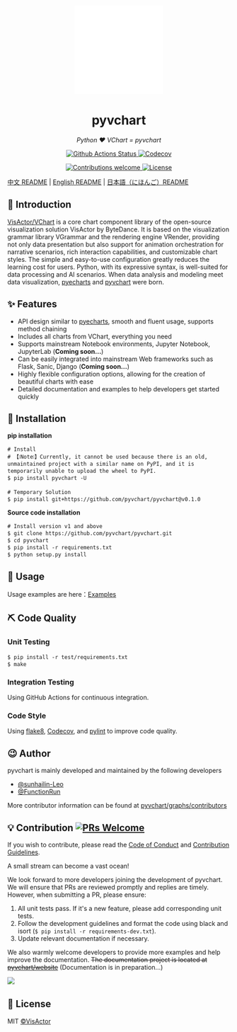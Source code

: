 <p align="center">
    <img src="https://github.com/VisActor/.github/raw/main/profile/logo_500_200_dark.svg" alt="pyvchart logo" width=200 height=200 />
</p>
<h1 align="center">pyvchart</h1>
<p align="center">
    <em>Python ❤️ VChart = pyvchart</em>
</p>
<p align="center">
    <a href="https://github.com/pyvchart/pyvchart/actions">
        <img src="https://github.com/pyvchart/pyvchart/actions/workflows/python-app.yml/badge.svg" alt="Github Actions Status">
    </a>
    <a href="https://codecov.io/gh/pyvchart/pyvchart" >
        <img src="https://codecov.io/gh/pyvchart/pyvchart/branch/main/graph/badge.svg?token=q4Op7n64fK" alt="Codecov"/>
    </a>
</p>
<p align="center">
    <a href="https://github.com/pyvchart/pyvchart/pulls">
        <img src="https://img.shields.io/badge/contributions-welcome-brightgreen.svg?style=flat" alt="Contributions welcome">
    </a>
    <a href="https://opensource.org/licenses/MIT">
        <img src="https://img.shields.io/badge/License-MIT-brightgreen.svg" alt="License">
    </a>
</p>

[中文 README](README.md) | [English README](README.en.md) | [日本語（にほんご）README](README.jp.md)

## 📣 Introduction

[VisActor/VChart](https://github.com/VisActor/VChart) is a core chart component library of the open-source visualization solution VisActor by ByteDance. It is based on the visualization grammar library VGrammar and the rendering engine VRender, providing not only data presentation but also support for animation orchestration for narrative scenarios, rich interaction capabilities, and customizable chart styles. The simple and easy-to-use configuration greatly reduces the learning cost for users. Python, with its expressive syntax, is well-suited for data processing and AI scenarios. When data analysis and modeling meet data visualization, [pyecharts](https://github.com/pyecharts/pyecharts) and [pyvchart](https://github.com/pyvchart/pyvchart) were born.

## ✨ Features

* API design similar to [pyecharts](https://github.com/pyecharts/pyecharts), smooth and fluent usage, supports method chaining
* Includes all charts from VChart, everything you need
* Supports mainstream Notebook environments, Jupyter Notebook, JupyterLab (**Coming soon...**)
* Can be easily integrated into mainstream Web frameworks such as Flask, Sanic, Django (**Coming soon...**)
* Highly flexible configuration options, allowing for the creation of beautiful charts with ease
* Detailed documentation and examples to help developers get started quickly

## 🔰 Installation

**pip installation**
```shell
# Install
# 【❕Note❕】Currently, it cannot be used because there is an old, unmaintained project with a similar name on PyPI, and it is temporarily unable to upload the wheel to PyPI.
$ pip install pyvchart -U

# Temporary Solution
$ pip install git+https://github.com/pyvchart/pyvchart@v0.1.0
```


**Source code installation**
```shell
# Install version v1 and above
$ git clone https://github.com/pyvchart/pyvchart.git
$ cd pyvchart
$ pip install -r requirements.txt
$ python setup.py install
```


## 📝 Usage

Usage examples are here：[Examples](https://github.com/pyvchart/chart-examples)

## ⛏ Code Quality

### Unit Testing

```shell
$ pip install -r test/requirements.txt
$ make
```


### Integration Testing

Using GitHub Actions for continuous integration.

### Code Style

Using [flake8](http://flake8.pycqa.org/en/latest/index.html), [Codecov](https://codecov.io/), and [pylint](https://www.pylint.org/) to improve code quality.

## 😉 Author

pyvchart is mainly developed and maintained by the following developers

* [@sunhailin-Leo](https://github.com/sunhailin-Leo)
* [@FunctionRun](https://github.com/FunctionRun)

More contributor information can be found at [pyvchart/graphs/contributors](https://github.com/pyvchart/pyvchart/graphs/contributors)

## 💡 Contribution [![PRs Welcome](https://img.shields.io/badge/PRs-welcome-brightgreen.svg)](https://github.com/VisActor/py-vchart/blob/main/CONTRIBUTING.md#your-first-pull-request)

If you wish to contribute, please read the [Code of Conduct](./CODE_OF_CONDUCT.md) and [Contribution Guidelines](./CONTRIBUTING.md).

A small stream can become a vast ocean!

We look forward to more developers joining the development of pyvchart. We will ensure that PRs are reviewed promptly and replies are timely. However, when submitting a PR, please ensure:

1. All unit tests pass. If it's a new feature, please add corresponding unit tests.
2. Follow the development guidelines and format the code using black and isort (`$ pip install -r requirements-dev.txt`).
3. Update relevant documentation if necessary.

We also warmly welcome developers to provide more examples and help improve the documentation. ~~The documentation project is located at [pyvchart/website](https://github.com/pyvchart/website)~~ (Documentation is in preparation...)

<a href="https://github.com/visactor/py-vchart/graphs/contributors"><img src="https://contrib.rocks/image?repo=visactor/py-vchart" /></a>

## 📃 License

MIT [©VisActor](https://github.com/VisActor)